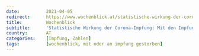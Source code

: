 ```yaml
---
date:          2021-04-05
redirect:      https://www.wochenblick.at/statistische-wirkung-der-corona-impfung-mit-den-impfungen-steigen-die-todesfaelle/
title:         Wochenblick
subtitle:      'Statistische Wirkung der Corona-Impfung: Mit den Impfungen steigen die Todesfälle'
country:       AT
categories:    [Impfung, Zahlen]
tags:          [wochenblick, mit oder an impfung gestorben]
---
```

